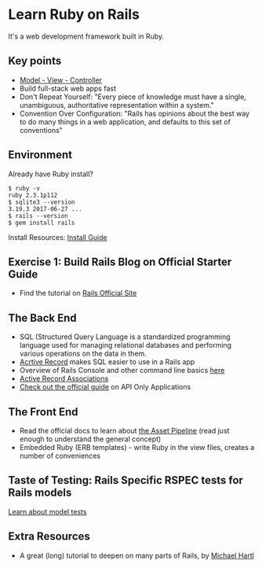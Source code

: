# Learn Ruby on Rails

It's a web development framework built in Ruby.

## Key points
- [Model - View - Controller](https://en.wikipedia.org/wiki/Model%E2%80%93view%E2%80%93controller)
- Build full-stack web apps fast
- Don't Repeat Yourself: "Every piece of knowledge must have a single, unambiguous, authoritative representation within a system."
- Convention Over Configuration: "Rails has opinions about the best way to do many things in a web application, and defaults to this set of conventions"

## Environment
Already have Ruby install?
```
$ ruby -v
ruby 2.3.1p112
$ sqlite3 --version
3.19.3 2017-06-27 ...
$ rails --version
$ gem install rails
```
Install Resources:
[Install Guide](https://gorails.com/setup/ubuntu/18.10)

## Exercise 1: Build Rails Blog on Official Starter Guide
- Find the tutorial on [Rails Official Site](http://guides.rubyonrails.org/getting_started.html)

## The Back End
- SQL (Structured Query Language is a standardized programming language used for managing relational databases and performing various operations on the data in them.
- [Acrtive Record](http://guides.rubyonrails.org/active_record_basics.html) makes SQL easier to use in a Rails app
- Overview of Rails Console and other command line basics [here](http://guides.rubyonrails.org/command_line.html#rails-console)
- [Active Record Associations](http://guides.rubyonrails.org/association_basics.html)
- [Check out the official guide](http://guides.rubyonrails.org/api_app.html) on API Only Applications

## The Front End
- Read the official docs to learn about [the Asset Pipeline](http://guides.rubyonrails.org/asset_pipeline.html)
(read just enough to understand the general concept)
- Embedded Ruby (ERB templates) - write Ruby in the view files, creates a number of conveniences

## Taste of Testing: Rails Specific RSPEC tests for Rails models
[Learn about model tests](https://semaphoreci.com/community/tutorials/how-to-test-rails-models-with-rspec)

## Extra Resources
- A great (long) tutorial to deepen on many parts of Rails, by [Michael Hartl](https://www.railstutorial.org/book/beginning)
